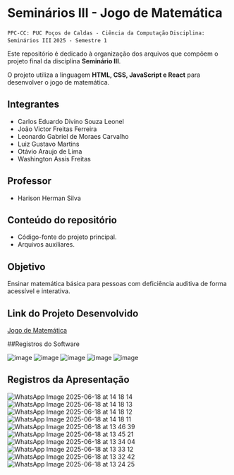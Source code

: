 
# Seminários III - Jogo de Matemática

`PPC-CC: PUC Poços de Caldas - Ciência da Computação`
`Disciplina: Seminários III`
`2025 - Semestre 1`

Este repositório é dedicado à organização dos arquivos que compõem o projeto final da disciplina **Seminário III**.  

O projeto utiliza a linguagem **HTML, CSS, JavaScript e React** para desenvolver o jogo de matemática.

## Integrantes

- Carlos Eduardo Divino Souza Leonel
- João Victor Freitas Ferreira
- Leonardo Gabriel de Moraes Carvalho
- Luiz Gustavo Martins
- Otávio Araujo de Lima
- Washington Assis Freitas

## Professor

- Harison Herman Silva

## Conteúdo do repositório  

- Código-fonte do projeto principal.  
- Arquivos auxiliares.

## Objetivo  

Ensinar matemática básica para pessoas com deficiência auditiva de forma acessível e interativa. 

## Link do Projeto Desenvolvido
[Jogo de Matemática](https://matem-tica-tau.vercel.app/)


##Registros do Software

![image](https://github.com/user-attachments/assets/6c5b0a74-ebee-4681-8c47-f5cffa1fc7ef)
![image](https://github.com/user-attachments/assets/34cb69f4-3651-4aa3-8201-970ab87d0d99)
![image](https://github.com/user-attachments/assets/bd82ff44-0103-4085-a914-affaabfca1db)
![image](https://github.com/user-attachments/assets/fdd44878-559b-4e21-a3ae-ceb717619a29)
![image](https://github.com/user-attachments/assets/c81a790b-038d-48f2-8f46-340ee6b2f142)







## Registros da Apresentação

![WhatsApp Image 2025-06-18 at 14 18 14](https://github.com/user-attachments/assets/808f2815-e118-4c22-907e-21ac46b37677)
![WhatsApp Image 2025-06-18 at 14 18 13](https://github.com/user-attachments/assets/a1022f16-0848-4be7-ab1f-66af3b40cc2c)
![WhatsApp Image 2025-06-18 at 14 18 12](https://github.com/user-attachments/assets/de4fdd5c-aede-4f82-a6ab-de3f4ffd214e)
![WhatsApp Image 2025-06-18 at 14 18 11](https://github.com/user-attachments/assets/94d5ed66-1369-4430-82a4-41b19c1d8b63)
![WhatsApp Image 2025-06-18 at 13 46 39](https://github.com/user-attachments/assets/ebdaba24-e78b-43af-a044-3e251671c429)
![WhatsApp Image 2025-06-18 at 13 45 21](https://github.com/user-attachments/assets/25a57bf5-5078-4050-9fda-b1588f813fa1)
![WhatsApp Image 2025-06-18 at 13 34 04](https://github.com/user-attachments/assets/2615b68d-ac91-49c7-9433-7d9e1cc4b6e9)
![WhatsApp Image 2025-06-18 at 13 33 12](https://github.com/user-attachments/assets/800cbe16-a8ec-4b60-a494-f43dcb65d051)
![WhatsApp Image 2025-06-18 at 13 32 42](https://github.com/user-attachments/assets/fc6d9597-ebed-4359-889e-ddb2e1c764e6)
![WhatsApp Image 2025-06-18 at 13 24 25](https://github.com/user-attachments/assets/66c9e2ee-7823-4100-8be4-c45f67541094)










